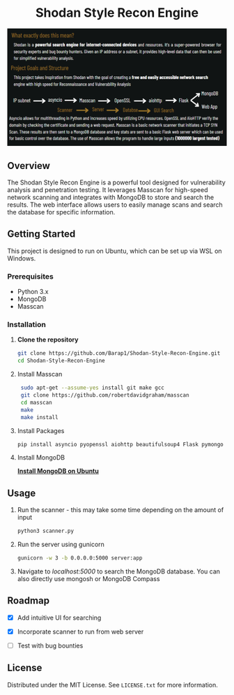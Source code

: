 <h1 align="center">Shodan Style Recon Engine</h1>

<div align="center">
<img src="info" alt="Information about my project">
</div>

## Overview

The Shodan Style Recon Engine is a powerful tool designed for vulnerability analysis and penetration testing. It leverages Masscan for high-speed network scanning and integrates with MongoDB to store and search the results. The web interface allows users to easily manage scans and search the database for specific information.

## Getting Started

This project is designed to run on Ubuntu, which can be set up via WSL on Windows.

### Prerequisites

- Python 3.x
- MongoDB
- Masscan

### Installation

1. **Clone the repository**
   ```sh
   git clone https://github.com/Barap1/Shodan-Style-Recon-Engine.git
   cd Shodan-Style-Recon-Engine
   ```
2. Install Masscan
   ```sh
    sudo apt-get --assume-yes install git make gcc
    git clone https://github.com/robertdavidgraham/masscan
    cd masscan
    make
    make install
   ```
3. Install Packages
   ```sh
   pip install asyncio pyopenssl aiohttp beautifulsoup4 Flask pymongo
   ```
4. Install MongoDB

    **[Install MongoDB on Ubuntu](https://www.mongodb.com/docs/manual/tutorial/install-mongodb-on-ubuntu/)**

## Usage

1. Run the scanner - this may take some time depending on the amount of input
   ```sh
   python3 scanner.py
   ```

2. Run the server using gunicorn
   ```sh
   gunicorn -w 3 -b 0.0.0.0:5000 server:app
   ```

3. Navigate to *localhost:5000* to search the MongoDB database. You can also directly use mongosh or MongoDB Compass

## Roadmap

- [X] Add intuitive UI for searching
- [X] Incorporate scanner to run from web server
- [ ] Test with bug bounties


## License

Distributed under the MIT License. See `LICENSE.txt` for more information.
